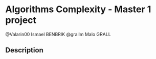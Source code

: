 # Algorithms Complexity - Master 1 project
@Valarin00 Ismael BENBRIK
@grallm Malo GRALL

## Description
